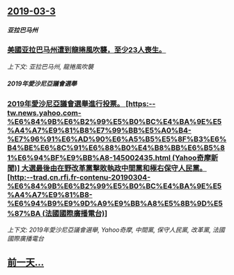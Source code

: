 ## [2019-03-3](/news/2019/03/3/index.md)

##### 亚拉巴马州
### [美國亚拉巴马州遭到龍捲風吹襲，至少23人喪生。 ](/news/2019/03/3/美國亚拉巴马州遭到龍捲風吹襲-至少23人喪生.md)
_上下文: 亚拉巴马州, 龍捲風吹襲_

##### 2019年愛沙尼亞議會選舉
### [2019年愛沙尼亞議會選舉進行投票。 [https:--tw.news.yahoo.com-%E6%84%9B%E6%B2%99%E5%B0%BC%E4%BA%9E%E5%A4%A7%E9%81%B8%E7%99%BB%E5%A0%B4-%E7%96%91%E6%AD%90%E6%A5%B5%E5%8F%B3%E6%B4%BE%E6%8C%91%E6%88%B0%E4%B8%BB%E6%B5%81%E6%94%BF%E9%BB%A8-145002435.html (Yahoo奇摩新聞)] 大選最後由在野改革黨擊敗執政中間黨和極右保守人民黨。 [http:--trad.cn.rfi.fr-contenu-20190304-%E6%84%9B%E6%B2%99%E5%B0%BC%E4%BA%9E%E5%A4%A7%E9%81%B8-%E6%94%B9%E9%9D%A9%E9%BB%A8%E5%8B%9D%E5%87%BA (法國國際廣播電台)] ](/news/2019/03/3/2019年愛沙尼亞議會選舉進行投票-https-twnewsyahoocom-E6-84-9B-E6-B.md)
_上下文: 2019年愛沙尼亞議會選舉, Yahoo奇摩, 中間黨, 保守人民黨, 改革黨, 法國國際廣播電台_

## [前一天...](/news/2019/03/2/index.md)

